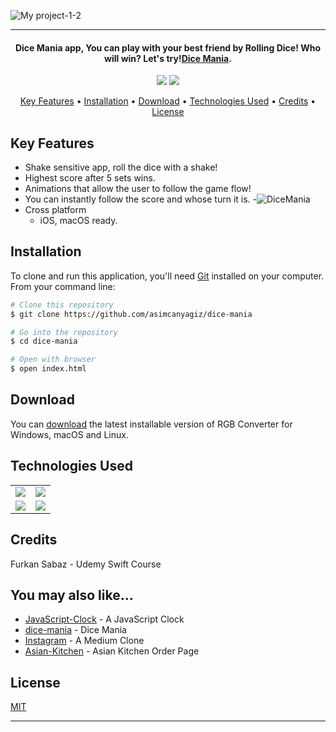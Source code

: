 ![My project-1-2](https://user-images.githubusercontent.com/89473605/183296600-87679b2c-4282-40dc-82e2-4ff118f0aa67.png)


<hr>
<h4 align="center">Dice Mania app, You can play with your best friend by Rolling Dice! Who will win? Let's try!<a href="https://github.com/asimcanyagiz/dice-mania" target="_blank">Dice Mania</a>.</h4>

<p align="center">
  <img src="https://img.shields.io/github/commit-activity/y/asimcanyagiz/dice-mania">
  <img src="https://img.shields.io/github/license/asimcanyagiz/dice-mania">
</p>

<p align="center">
  <a href="#key-features">Key Features</a> •
  <a href="#installation">Installation</a> •
  <a href="#download">Download</a> •
  <a href="#technologies-used">Technologies Used</a> •
  <a href="#credits">Credits</a> •
  <a href="#license">License</a>
</p>

## Key Features

* Shake sensitive app, roll the dice with a shake!
* Highest score after 5 sets wins.
* Animations that allow the user to follow the game flow!
* You can instantly follow the score and whose turn it is.
-![DiceMania](https://user-images.githubusercontent.com/89473605/183297161-99ce2db8-1c57-4460-b950-84a64c4444a4.gif)
* Cross platform
  - iOS, macOS ready.

## Installation

To clone and run this application, you'll need [Git](https://git-scm.com) installed on your computer. From your command line:

```bash
# Clone this repository
$ git clone https://github.com/asimcanyagiz/dice-mania

# Go into the repository
$ cd dice-mania

# Open with browser
$ open index.html
```


## Download

You can [download](https://github.com/asimcanyagiz/dice-mania) the latest installable version of RGB Converter for Windows, macOS and Linux.

## Technologies Used

<table style"float:right;">
  <tr>
    <td><img src="https://img.shields.io/badge/Swift-FA7343?style=for-the-badge&logo=swift&logoColor=white"/></td>
    <td><img src="https://img.shields.io/badge/Xcode-007ACC?style=for-the-badge&logo=Xcode&logoColor=white"></td>
  </tr>
  <tr>
    <td><img src="https://img.shields.io/badge/GitHub-100000?style=for-the-badge&logo=github&logoColor=white"/></td>
    <td><img src="https://img.shields.io/badge/GIT-E44C30?style=for-the-badge&logo=git&logoColor=white"/></td>
  </tr>
</table>

## Credits

Furkan Sabaz - Udemy Swift Course

## You may also like...

- [JavaScript-Clock](https://github.com/asimcanyagiz/JavaScript-Clock) - A JavaScript Clock
- [dice-mania](https://github.com/asimcanyagiz/dice-mania) - Dice Mania
- [Instagram](https://github.com/asimcanyagiz/linkedinclone) - A Medium Clone
- [Asian-Kitchen](https://github.com/asimcanyagiz/asian-kitchen) - Asian Kitchen Order Page

## License

[MIT](https://choosealicense.com/licenses/mit)

---
